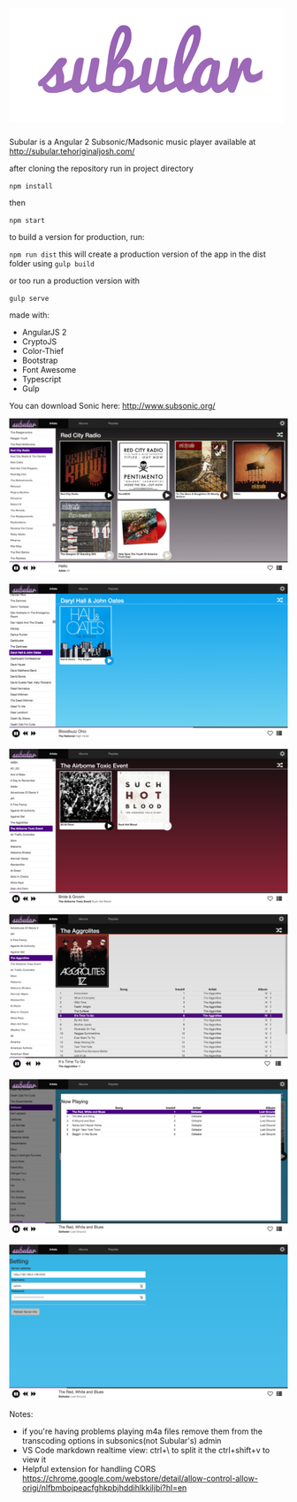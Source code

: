 # ![Subular](/images/subular.png)


Subular is a Angular 2 Subsonic/Madsonic music player available at http://subular.tehoriginaljosh.com/

after cloning the repository run in project directory

`npm install`

then

`npm start`

to build a version for production, run:

`npm run dist` this will create a production version of the app in the dist folder using `gulp build`

or too run a production version with

`gulp serve`


made with:
* AngularJS 2
* CryptoJS
* Color-Thief
* Bootstrap
* Font Awesome
* Typescript
* Gulp

You can download Sonic here:
http://www.subsonic.org/

![Alt text](/images/screen2.png)

![Alt text](/images/screen3.png)

![Alt text](/images/screen1.png)

![Alt text](/images/screen6.png)

![Alt text](/images/screen5.png)

![Alt text](/images/screen4.png)

Notes:
* if you're having problems playing m4a files remove them from the transcoding options in subsonics(not Subular's) admin
* VS Code markdown realtime view: ctrl+\ to split it the ctrl+shift+v  to view it
* Helpful extension for handling CORS https://chrome.google.com/webstore/detail/allow-control-allow-origi/nlfbmbojpeacfghkpbjhddihlkkiljbi?hl=en
